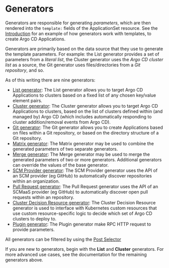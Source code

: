 # Generators

Generators are responsible for generating *parameters*, which are then rendered into the `template:` fields of the ApplicationSet resource. See the [Introduction](index.md) for an example of how generators work with templates, to create Argo CD Applications.

Generators are primarily based on the data source that they use to generate the template parameters. For example: the List generator provides a set of parameters from a *literal list*, the Cluster generator uses the *Argo CD cluster list* as a source, the Git generator uses files/directories from a *Git repository*, and so.

As of this writing there are nine generators:

- [List generator](Generators-List.md): The List generator allows you to target Argo CD Applications to clusters based on a fixed list of any chosen key/value element pairs.
- [Cluster generator](Generators-Cluster.md): The Cluster generator allows you to target Argo CD Applications to clusters, based on the list of clusters defined within (and managed by) Argo CD (which includes automatically responding to cluster addition/removal events from Argo CD).
- [Git generator](Generators-Git.md): The Git generator allows you to create Applications based on files within a Git repository, or based on the directory structure of a Git repository.
- [Matrix generator](Generators-Matrix.md): The Matrix generator may be used to combine the generated parameters of two separate generators.
- [Merge generator](Generators-Merge.md): The Merge generator may be used to merge the generated parameters of two or more generators. Additional generators can override the values of the base generator.
- [SCM Provider generator](Generators-SCM-Provider.md): The SCM Provider generator uses the API of an SCM provider (eg GitHub) to automatically discover repositories within an organization.
- [Pull Request generator](Generators-Pull-Request.md): The Pull Request generator uses the API of an SCMaaS provider (eg GitHub) to automatically discover open pull requests within an repository.
- [Cluster Decision Resource generator](Generators-Cluster-Decision-Resource.md): The Cluster Decision Resource generator is used to interface with Kubernetes custom resources that use custom resource-specific logic to decide which set of Argo CD clusters to deploy to.
- [Plugin generator](Generators-Plugin.md): The Plugin generator make RPC HTTP request to provide parameters.

All generators can be filtered by using the [Post Selector](Generators-Post-Selector.md)

If you are new to generators, begin with the **List** and **Cluster** generators. For more advanced use cases, see the documentation for the remaining generators above.
